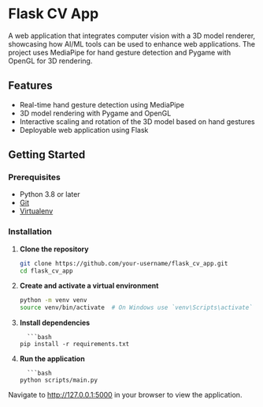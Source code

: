 # Flask CV App

A web application that integrates computer vision with a 3D model renderer, showcasing how AI/ML tools can be used to enhance web applications. The project uses MediaPipe for hand gesture detection and Pygame with OpenGL for 3D rendering. 

## Features

- Real-time hand gesture detection using MediaPipe
- 3D model rendering with Pygame and OpenGL
- Interactive scaling and rotation of the 3D model based on hand gestures
- Deployable web application using Flask

## Getting Started

### Prerequisites

- Python 3.8 or later
- [Git](https://git-scm.com/)
- [Virtualenv](https://virtualenv.pypa.io/en/latest/)

### Installation

1. **Clone the repository**

   ```bash
   git clone https://github.com/your-username/flask_cv_app.git
   cd flask_cv_app
   
2. **Create and activate a virtual environment**

      ```bash
   python -m venv venv
   source venv/bin/activate  # On Windows use `venv\Scripts\activate`
      
3. **Install dependencies**

         ```bash
       pip install -r requirements.txt
   
5. **Run the application**
   
         ```bash
       python scripts/main.py

Navigate to http://127.0.0.1:5000 in your browser to view the application.
